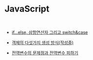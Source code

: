 # JavaScript

<br>

- [if...else, 삼항연산자 그리고 switch&case](https://sunmerrr.github.io/JavaScript/conditional)
  <br>

- [객체의 다섯가지 생성 방식(작성중)](https://sunmerrr.github.io/JavaScript/createObject)
  <br>

- [전역변수의 문제점과 전역변수 피하기](https://sunmerrr.github.io/JavaScript/globalVariable)
